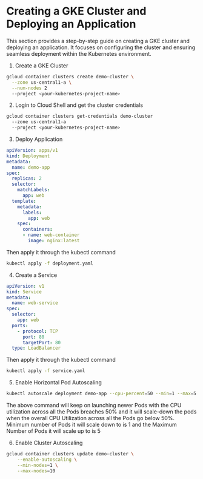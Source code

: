 # Creating a GKE Cluster and Deploying an Application  
This section provides a step-by-step guide on creating a GKE cluster and deploying an application. It focuses on configuring the cluster and ensuring seamless deployment within the Kubernetes environment.


1.	Create a GKE Cluster
```bash
gcloud container clusters create demo-cluster \
  --zone us-central1-a \
  --num-nodes 2
  --project <your-kubernetes-project-name>
```

2.	Login to Cloud Shell and get the cluster credentials
```bash
gcloud container clusters get-credentials demo-cluster 
  --zone us-central1-a 
  --project <your-kubernetes-project-name>
```
3.	Deploy Application
```yaml
apiVersion: apps/v1
kind: Deployment
metadata:
  name: demo-app
spec:
  replicas: 2
  selector:
    matchLabels:
      app: web
  template:
    metadata:
      labels:
        app: web
    spec:
      containers:
      - name: web-container
        image: nginx:latest
```
Then apply it through the kubectl command

```bash 
kubectl apply -f deployment.yaml 
```
4.	Create a Service

```yaml
apiVersion: v1
kind: Service
metadata:
  name: web-service
spec:
  selector:
    app: web
  ports:
    - protocol: TCP
      port: 80
      targetPort: 80
  type: LoadBalancer
```
Then apply it through the kubectl command
```bash 
kubectl apply -f service.yaml 
```
5.	Enable Horizontal Pod Autoscaling

```bash 
kubectl autoscale deployment demo-app --cpu-percent=50 --min=1 --max=5 
```

The above command will keep on launching newer Pods with the CPU utilization across all the Pods breaches 50% and it will scale-down the pods when the overall CPU Utilization across all the Pods go below 50%. Minimum number of Pods it will scale down to is 1 and the Maximum Number of Pods it will scale up to is 5

6.	Enable Cluster Autoscaling

```bash
gcloud container clusters update demo-cluster \
    --enable-autoscaling \
    --min-nodes=1 \
    --max-nodes=10
```
